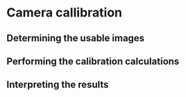 # Camera callibration

## Determining the usable images

## Performing the calibration calculations

## Interpreting the results